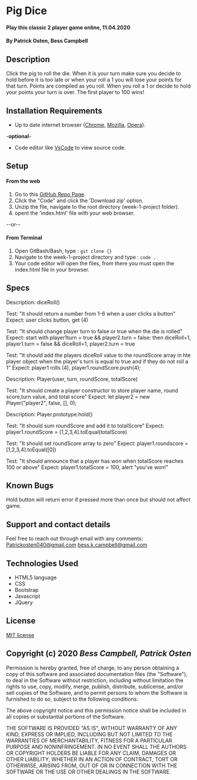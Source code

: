 # Pig Dice

####  Play this classic 2 player game online, 11.04.2020

#### By **Patrick Osten, Bess Campbell**

## Description

 Click the pig to roll the die. When it is your turn make sure you decide to hold before it is too late or when your roll a 1 you will lose your points for that turn. Points are compiled as you roll. When you roll a 1 or decide to hold your points your turn is over. The first player to 100 wins!

## Installation Requirements

- Up to date internet browser ([Chrome](https://www.google.com/chrome/?brand=CHBD&gclid=Cj0KCQjw28T8BRDbARIsAEOMBcy9jwgkNels1LOSIWTx4sDazLfEgC6PylTug62KqyWPeA0EMyr3254aAjTTEALw_wcB&gclsrc=aw.ds), [Mozilla](https://www.mozilla.org/en-US/firefox/), [Opera](https://www.opera.com/)).
 
 
 -**optional**- 
- Code editor like [VsCode](https://code.visualstudio.com/download) to view source code.

## Setup

#### From the web
1. Go to this [GitHub Repo Page]().
2. Click the "Code" and click the 'Download zip' option.
3. Unzip the file, navigate to the root directory (week-1-project folder).
4. opent the 'index.html' file with your web browser.

--or--

#### From Terminal

1. Open GitBash/Bash, type 
: `git clone {}`
2. Navigate to the week-1-project directory and type
: `code .`
3. Your code editor will open the files, from there you must open the index.html file in your browser.

## Specs

Description: diceRoll()

Test: "It should return a number from 1-6 when a user clicks a button"
Expect: user clicks button, get (4)

Test: "It should change player turn to false or true when the die is rolled"
Expect: start with player1turn = true && player2.turn = false: then diceRoll=1, player1.turn = false && diceRoll=1, player2.turn = true

Test: "It should add the players diceRoll value to the roundScore array in hte player object when the player's turn is equal to true and if they do not roll a 1"
Expect: player1 rolls (4), player1.roundScore.push(4);

Description: Player(user, turn, roundScore, totalScore)

Test: "It should create a player constructor to store player name, round score,turn value, and total score" 
Expect:  let player2 = new Player("player2", false, [], 0);

Description: Player.prototype.hold()

Test: "It should sum roundScore and add it to totalScore"
Expect: player1.roundScore = [1,2,3,4].toEqual(totalScore)

Test: "It should set roundScore array to zero"
Expect: player1.roundscore = [1,2,3,4].toEqual([0])

Test: "It should announce that a player has won when totalScore reaches 100 or above"
Expect: player1.totalScore = 100, alert "you've won!"

## Known Bugs

Hold button will return error if pressed more than once but should not affect game.

## Support and contact details

Feel free to reach out through email with any comments:
<Patrickosten040@gmail.com>
<bess.k.campbell@gmail.com>

## Technologies Used

- HTML5 language  
- CSS 
- Bootstrap
- Javascript
- JQuery

## License

[MIT license](https://opensource.org/licenses/MIT)

## Copyright (c) 2020 **_Bess Campbell, Patrick Osten_**

Permission is hereby granted, free of charge, to any person obtaining a copy of this software and associated documentation files (the "Software"), to deal in the Software without restriction, including without limitation the rights to use, copy, modify, merge, publish, distribute, sublicense, and/or sell copies of the Software, and to permit persons to whom the Software is furnished to do so, subject to the following conditions:

The above copyright notice and this permission notice shall be included in all copies or substantial portions of the Software.

THE SOFTWARE IS PROVIDED "AS IS", WITHOUT WARRANTY OF ANY KIND, EXPRESS OR IMPLIED, INCLUDING BUT NOT LIMITED TO THE WARRANTIES OF MERCHANTABILITY, FITNESS FOR A PARTICULAR PURPOSE AND NONINFRINGEMENT. IN NO EVENT SHALL THE AUTHORS OR COPYRIGHT HOLDERS BE LIABLE FOR ANY CLAIM, DAMAGES OR OTHER LIABILITY, WHETHER IN AN ACTION OF CONTRACT, TORT OR OTHERWISE, ARISING FROM, OUT OF OR IN CONNECTION WITH THE SOFTWARE OR THE USE OR OTHER DEALINGS IN THE SOFTWARE.